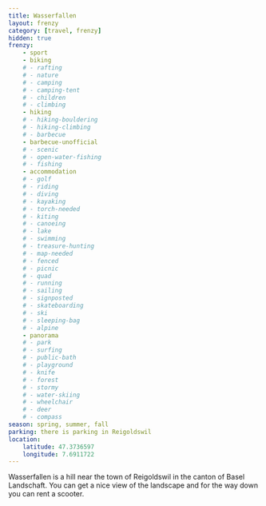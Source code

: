 ```yaml
---
title: Wasserfallen
layout: frenzy
category: [travel, frenzy]
hidden: true
frenzy:
    - sport
    - biking
    # - rafting
    # - nature
    # - camping
    # - camping-tent
    # - children
    # - climbing
    - hiking
    # - hiking-bouldering
    # - hiking-climbing
    # - barbecue
    - barbecue-unofficial
    # - scenic
    # - open-water-fishing
    # - fishing
    - accommodation
    # - golf
    # - riding
    # - diving
    # - kayaking
    # - torch-needed
    # - kiting
    # - canoeing
    # - lake
    # - swimming
    # - treasure-hunting
    # - map-needed
    # - fenced
    # - picnic
    # - quad
    # - running
    # - sailing
    # - signposted
    # - skateboarding
    # - ski
    # - sleeping-bag
    # - alpine
    - panorama
    # - park
    # - surfing
    # - public-bath
    # - playground
    # - knife
    # - forest
    # - stormy
    # - water-skiing
    # - wheelchair
    # - deer
    # - compass
season: spring, summer, fall
parking: there is parking in Reigoldswil
location:
    latitude: 47.3736597
    longitude: 7.6911722
---
```


Wasserfallen is a hill near the town of Reigoldswil in the canton of Basel Landschaft. You can get a nice view of the landscape and for the way down you can rent a scooter.